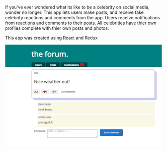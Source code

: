 If you've ever wondered what its like to be a celebrity on social media, wonder no longer. This app lets users make posts, and receive fake celebrity reactions and comments from the app. Users receive notifications from reactions and comments to their posts. All celebrities have thier own profiles complete with thier own posts and photos.

This app was created using React and Redux

![Alt text](public/Capture.PNG?raw=true "Title")
